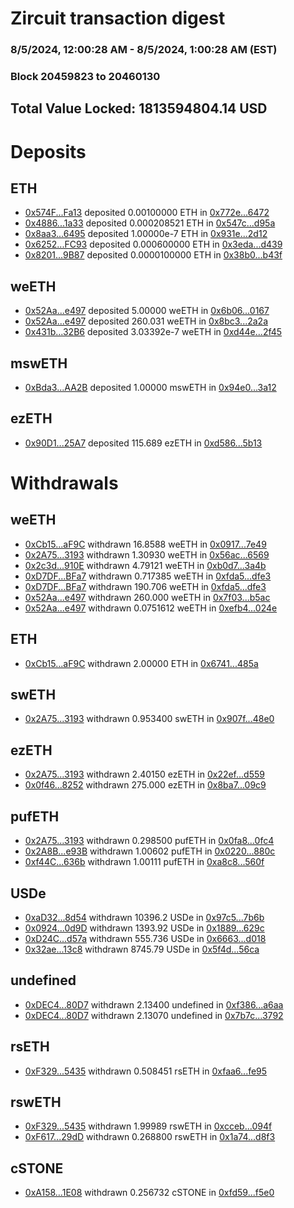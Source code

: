 # Zircuit transaction digest
### 8/5/2024, 12:00:28 AM - 8/5/2024, 1:00:28 AM (EST)
### Block 20459823 to 20460130

## Total Value Locked: 1813594804.14 USD

# Deposits
## ETH
- [0x574F...Fa13](https://etherscan.io/address/0x574FE6C3418Ce375F3174612AC558fDe672DFa13) deposited 0.00100000 ETH in [0x772e...6472](https://etherscan.io/tx/0x574FE6C3418Ce375F3174612AC558fDe672DFa13)
- [0x4886...1a33](https://etherscan.io/address/0x4886be944F00d82E356adDc90C8EC611608e1a33) deposited 0.000208521 ETH in [0x547c...d95a](https://etherscan.io/tx/0x4886be944F00d82E356adDc90C8EC611608e1a33)
- [0x8aa3...6495](https://etherscan.io/address/0x8aa3d9672E1a4CA4320d92f2929688c9BE246495) deposited 1.00000e-7 ETH in [0x931e...2d12](https://etherscan.io/tx/0x8aa3d9672E1a4CA4320d92f2929688c9BE246495)
- [0x6252...FC93](https://etherscan.io/address/0x6252f402228AfE8d18622419B89A1Db77ab1FC93) deposited 0.000600000 ETH in [0x3eda...d439](https://etherscan.io/tx/0x6252f402228AfE8d18622419B89A1Db77ab1FC93)
- [0x8201...9B87](https://etherscan.io/address/0x82018407dCE2Ce289d44C64a0D4E19213b309B87) deposited 0.0000100000 ETH in [0x38b0...b43f](https://etherscan.io/tx/0x82018407dCE2Ce289d44C64a0D4E19213b309B87)
## weETH
- [0x52Aa...e497](https://etherscan.io/address/0x52Aa899454998Be5b000Ad077a46Bbe360F4e497) deposited 5.00000 weETH in [0x6b06...0167](https://etherscan.io/tx/0x52Aa899454998Be5b000Ad077a46Bbe360F4e497)
- [0x52Aa...e497](https://etherscan.io/address/0x52Aa899454998Be5b000Ad077a46Bbe360F4e497) deposited 260.031 weETH in [0x8bc3...2a2a](https://etherscan.io/tx/0x52Aa899454998Be5b000Ad077a46Bbe360F4e497)
- [0x431b...32B6](https://etherscan.io/address/0x431b5DDB0AcE97eBC3d936403ea25831BaD832B6) deposited 3.03392e-7 weETH in [0xd44e...2f45](https://etherscan.io/tx/0x431b5DDB0AcE97eBC3d936403ea25831BaD832B6)
## mswETH
- [0xBda3...AA2B](https://etherscan.io/address/0xBda3560C0f99af4a5b3A7C0e60Be3d7749C6AA2B) deposited 1.00000 mswETH in [0x94e0...3a12](https://etherscan.io/tx/0xBda3560C0f99af4a5b3A7C0e60Be3d7749C6AA2B)
## ezETH
- [0x90D1...25A7](https://etherscan.io/address/0x90D1DeA72Db2067ec919C0A2487bF035720c25A7) deposited 115.689 ezETH in [0xd586...5b13](https://etherscan.io/tx/0x90D1DeA72Db2067ec919C0A2487bF035720c25A7)
# Withdrawals
## weETH
- [0xCb15...aF9C](https://etherscan.io/address/0xCb15941180ED7CfF8B3547117eCA6b78cbdEaF9C) withdrawn 16.8588 weETH in [0x0917...7e49](https://etherscan.io/tx/0xCb15941180ED7CfF8B3547117eCA6b78cbdEaF9C)
- [0x2A75...3193](https://etherscan.io/address/0x2A75fFbc9E2D2cd16B2268Fe0713E9C5de4d3193) withdrawn 1.30930 weETH in [0x56ac...6569](https://etherscan.io/tx/0x2A75fFbc9E2D2cd16B2268Fe0713E9C5de4d3193)
- [0x2c3d...910E](https://etherscan.io/address/0x2c3dD43157a0c030410adB3D4893D909041c910E) withdrawn 4.79121 weETH in [0xb0d7...3a4b](https://etherscan.io/tx/0x2c3dD43157a0c030410adB3D4893D909041c910E)
- [0xD7DF...BFa7](https://etherscan.io/address/0xD7DF7E085214743530afF339aFC420c7c720BFa7) withdrawn 0.717385 weETH in [0xfda5...dfe3](https://etherscan.io/tx/0xD7DF7E085214743530afF339aFC420c7c720BFa7)
- [0xD7DF...BFa7](https://etherscan.io/address/0xD7DF7E085214743530afF339aFC420c7c720BFa7) withdrawn 190.706 weETH in [0xfda5...dfe3](https://etherscan.io/tx/0xD7DF7E085214743530afF339aFC420c7c720BFa7)
- [0x52Aa...e497](https://etherscan.io/address/0x52Aa899454998Be5b000Ad077a46Bbe360F4e497) withdrawn 260.000 weETH in [0x7f03...b5ac](https://etherscan.io/tx/0x52Aa899454998Be5b000Ad077a46Bbe360F4e497)
- [0x52Aa...e497](https://etherscan.io/address/0x52Aa899454998Be5b000Ad077a46Bbe360F4e497) withdrawn 0.0751612 weETH in [0xefb4...024e](https://etherscan.io/tx/0x52Aa899454998Be5b000Ad077a46Bbe360F4e497)
## ETH
- [0xCb15...aF9C](https://etherscan.io/address/0xCb15941180ED7CfF8B3547117eCA6b78cbdEaF9C) withdrawn 2.00000 ETH in [0x6741...485a](https://etherscan.io/tx/0xCb15941180ED7CfF8B3547117eCA6b78cbdEaF9C)
## swETH
- [0x2A75...3193](https://etherscan.io/address/0x2A75fFbc9E2D2cd16B2268Fe0713E9C5de4d3193) withdrawn 0.953400 swETH in [0x907f...48e0](https://etherscan.io/tx/0x2A75fFbc9E2D2cd16B2268Fe0713E9C5de4d3193)
## ezETH
- [0x2A75...3193](https://etherscan.io/address/0x2A75fFbc9E2D2cd16B2268Fe0713E9C5de4d3193) withdrawn 2.40150 ezETH in [0x22ef...d559](https://etherscan.io/tx/0x2A75fFbc9E2D2cd16B2268Fe0713E9C5de4d3193)
- [0x0f46...8252](https://etherscan.io/address/0x0f46a35E2e65DE478c55a3A3b1d827F08a158252) withdrawn 275.000 ezETH in [0x8ba7...09c9](https://etherscan.io/tx/0x0f46a35E2e65DE478c55a3A3b1d827F08a158252)
## pufETH
- [0x2A75...3193](https://etherscan.io/address/0x2A75fFbc9E2D2cd16B2268Fe0713E9C5de4d3193) withdrawn 0.298500 pufETH in [0x0fa8...0fc4](https://etherscan.io/tx/0x2A75fFbc9E2D2cd16B2268Fe0713E9C5de4d3193)
- [0x2A8B...e93B](https://etherscan.io/address/0x2A8BBC22BC1BB58D099Ae9c2443C00bD3e6ce93B) withdrawn 1.00602 pufETH in [0x0220...880c](https://etherscan.io/tx/0x2A8BBC22BC1BB58D099Ae9c2443C00bD3e6ce93B)
- [0xf44C...636b](https://etherscan.io/address/0xf44CBf65c01D9eE07B1C0340C20d7eF808b6636b) withdrawn 1.00111 pufETH in [0xa8c8...560f](https://etherscan.io/tx/0xf44CBf65c01D9eE07B1C0340C20d7eF808b6636b)
## USDe
- [0xaD32...8d54](https://etherscan.io/address/0xaD3259e14708915ec4B9c876fB3bD95489a18d54) withdrawn 10396.2 USDe in [0x97c5...7b6b](https://etherscan.io/tx/0xaD3259e14708915ec4B9c876fB3bD95489a18d54)
- [0x0924...0d9D](https://etherscan.io/address/0x09244Dfdef26a0f02ac305A4c69943b914680d9D) withdrawn 1393.92 USDe in [0x1889...629c](https://etherscan.io/tx/0x09244Dfdef26a0f02ac305A4c69943b914680d9D)
- [0xD24C...d57a](https://etherscan.io/address/0xD24Cfe2d0fa81369ca6291c28ac5426e16B6d57a) withdrawn 555.736 USDe in [0x6663...d018](https://etherscan.io/tx/0xD24Cfe2d0fa81369ca6291c28ac5426e16B6d57a)
- [0x32ae...13c8](https://etherscan.io/address/0x32ae635F5136AdB181A442Cc890be39263bC13c8) withdrawn 8745.79 USDe in [0x5f4d...56ca](https://etherscan.io/tx/0x32ae635F5136AdB181A442Cc890be39263bC13c8)
## undefined
- [0xDEC4...80D7](https://etherscan.io/address/0xDEC4FEFEf7ce8f4AF068BF6861F99999E01c80D7) withdrawn 2.13400 undefined in [0xf386...a6aa](https://etherscan.io/tx/0xDEC4FEFEf7ce8f4AF068BF6861F99999E01c80D7)
- [0xDEC4...80D7](https://etherscan.io/address/0xDEC4FEFEf7ce8f4AF068BF6861F99999E01c80D7) withdrawn 2.13070 undefined in [0x7b7c...3792](https://etherscan.io/tx/0xDEC4FEFEf7ce8f4AF068BF6861F99999E01c80D7)
## rsETH
- [0xF329...5435](https://etherscan.io/address/0xF32944Aa9B778EAC9e5B280A0b030421844d5435) withdrawn 0.508451 rsETH in [0xfaa6...fe95](https://etherscan.io/tx/0xF32944Aa9B778EAC9e5B280A0b030421844d5435)
## rswETH
- [0xF329...5435](https://etherscan.io/address/0xF32944Aa9B778EAC9e5B280A0b030421844d5435) withdrawn 1.99989 rswETH in [0xcceb...094f](https://etherscan.io/tx/0xF32944Aa9B778EAC9e5B280A0b030421844d5435)
- [0xF617...29dD](https://etherscan.io/address/0xF61706558aF8Ba791B1B5a05F2A5e5EEd4bf29dD) withdrawn 0.268800 rswETH in [0x1a74...d8f3](https://etherscan.io/tx/0xF61706558aF8Ba791B1B5a05F2A5e5EEd4bf29dD)
## cSTONE
- [0xA158...1E08](https://etherscan.io/address/0xA1582342c728e239e7b32e728F00eE3690Cd1E08) withdrawn 0.256732 cSTONE in [0xfd59...f5e0](https://etherscan.io/tx/0xA1582342c728e239e7b32e728F00eE3690Cd1E08)
